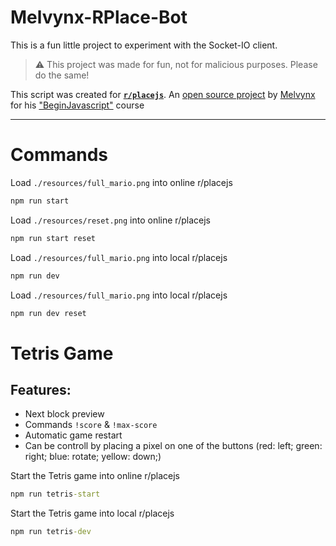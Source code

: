 # Melvynx-RPlace-Bot
This is a fun little project to experiment with the Socket-IO client.

> ⚠ This project was made for fun, not for malicious purposes. Please do the same!

This script was created for **[`r/placejs`](https://rplacejs.vercel.app/)**. An [open source project](https://github.com/Melvynx/beginjavascript-module-dom/) by [Melvynx](https://github.com/Melvynx) for his ["BeginJavascript"](https://codelynx.dev/beginjavascript/courses) course

---
# Commands
Load `./resources/full_mario.png` into online r/placejs
```cmd
npm run start
```

Load `./resources/reset.png` into online r/placejs
```cmd
npm run start reset
```

Load `./resources/full_mario.png` into local r/placejs
```cmd
npm run dev
```

Load `./resources/full_mario.png` into local r/placejs
```cmd
npm run dev reset
```


# Tetris Game
## Features:
- Next block preview
- Commands `!score` & `!max-score`
- Automatic game restart
- Can be controll by placing a pixel on one of the buttons (red: left; green: right; blue: rotate; yellow: down;)

Start the Tetris game into online r/placejs
```cmd
npm run tetris-start
```

Start the Tetris game into local r/placejs
```cmd
npm run tetris-dev
```